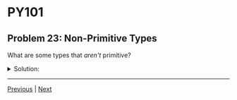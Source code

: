 # PY101
## Problem 23: Non-Primitive Types

What are some types that *aren't* primitive?

<details>
<summary>Solution:</summary>

Lists, tuples, dicts, sets

</details>

---

[Previous](022.md) | [Next](024.md)

